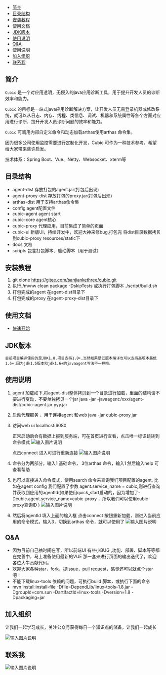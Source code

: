  - [简介](#简介)
- [目录结构](#目录结构)
- [安装教程](#安装教程)
- [使用文档](#使用文档)
- [JDK版本](#JDK版本)
- [使用说明](#使用说明)
- [Q&A](#Q&A)
- [使用说明](#使用说明)
- [加入组织](#加入组织)
- [联系我](#联系我)

## 简介

`Cubic` 是一个对应用透明，无侵入的java应用诊断工具，用于提升开发人员的诊断效率和能力。

`Cubic` 的目标是一站式java应用诊断解决方案，让开发人员无需登录机器或修改系统，就可以从日志、内存、线程、类信息、调试、机器和系统属性等各个方面对应用进行诊断，提升开发人员诊断问题的效率和能力。

`Cubic` 可调用内部自定义命令和动态加载arthas使用arthas 命令集。

因为很多公司使用监控需要进行定制化开发，Cubic 可作为一种技术参考，希望给大家带来些许启发。
 
技术体系：Spring Boot、Vue、Netty、Websocket、xterm等
 

## 目录结构
- agent-dist  存放打包的agent.jar(打包后出现)
- agent-proxy-dist    存放打包的proxy.jar(打包后出现)
- arthas-dist 用于支持arthas命令集
- config  agent配置文件
- cubic-agent agent start
- cubic-core  agent核心
- cubic-proxy 代理应用，目前集成了简单的页面
- cubic-ui    新版UI，持续开发中，欢迎大神来修bug,打包完 将dist目录数据拷贝到cubic-proxy resources/static下
- docs    文档
- scripts 包含打包脚本、启动脚本（用于测试）

## 安装教程

1.  git clone https://gitee.com/sanjiankethree/cubic.git
2.  执行./mvnw clean package  -DskipTests 或执行打包脚本 ./script/build.sh
3.  打包完成的agent 在agent-dist目录下
4.  打包完成的proxy 在agent-proxy-dist目录下


## 使用文档
- [快速开始](docs/cn/quick_start.md)
 
## JDK版本
    目前项目编译使用的是JDK1.8,项目支持1.8+,当然如果是低版本编译也可以支持高版本最低1.6+,因为jdk1.5版本和jdk1.6+的javaagent写法不一样哦。


## 使用说明


1. agent 加载如下,将agent-dist整体拷贝到一个目录进行加载，里面的结构请不要进行变动，不要单独拷贝一个jar
    java -jar -javaagent:/xxx/agent-dist/cubic-agent.jar  yyy.jar
    
2. 启动代理服务 ，用于连接agent 和web
    java -jar cubic-proxy.jar 
    
3. 访问web ui localhost:6080

    正常启动后会有数据上报到服务端，可在首页进行查看，点击唯一标识跳转到命令模式
    ![输入图片说明](https://images.gitee.com/uploads/images/2020/0628/162203_3293cbe3_1168339.png "屏幕截图.png")
    
    点击connect 进入可进行重新连接
    ![输入图片说明](https://images.gitee.com/uploads/images/2020/0628/162418_6e57127d_1168339.png "屏幕截图.png")

4. 命令分为两部分，输入1 基础命令， 3位arthas 命令，输入1 然后输入help 可查看帮助
    
5. 也可以直接进入命令模式，使用search 命令来查询我们项目配置的agent, 比如在agent config 我们配置了参数 agent.service_name = cubic,则进行查询并获取到应用的agentId(如果使用quick_start启动的，因为增加了-Dcubic.agent.service_name=cubic-proxy ，所以我们可以使用cubic-proxy查询ID )
   ![输入图片说明](https://images.gitee.com/uploads/images/2020/0605/190339_bde70250_1168339.png "屏幕截图.png")

    
6. 然后将agentId 填入上面的输入框 点击connect 按钮重新加载，则进入当前应用的命令模式，输入3，切换到arthas 命令，就可以使用了
![输入图片说明](https://images.gitee.com/uploads/images/2020/0605/190447_b3cd9e91_1168339.png "屏幕截图.png")    
    
    
## Q&A
- 因为目前自己抽时间在写，所以前端UI 有些小BUG ,功能、部署、脚本等等都在完善中，马上准备使用最新的VUE 那一套来进行页面的输出迭代了，欢迎各位大牛贡献代码。
- 欢迎大家各种star，fork，提issue，pull request，感觉还可以就点个star吧！
- 不能下载linux-tools 依赖的问题，可执行build 脚本，或执行下面的命令
- mvn install:install-file -Dfile=DependLib/linux-tools-1.8.jar -DgroupId=com.sun -DartifactId=linux-tools -Dversion=1.8 -Dpackaging=jar

## 加入组织
 让我们一起学习成长，关注公众号获得每日一个知识点的储备，让我们一起成长

 ![输入图片说明](https://images.gitee.com/uploads/images/2020/1012/211345_e216e60c_1168339.jpeg "架构技术.jpg")

## 联系我
![输入图片说明](https://images.gitee.com/uploads/images/2020/1012/224643_a328a6dd_1168339.jpeg "WechatIMG236.jpeg")